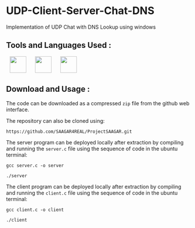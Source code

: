 # UDP-Client-Server-Chat-DNS

Implementation of UDP Chat with DNS Lookup using windows

## Tools and Languages Used :
<p>
<img width="45" height="45" hspace="10" src="https://github.com/SAAGAR4REAL/photos/blob/09785c8ea6fd0b89e91e9f84589fafefbdf8d939/download.png"/>
<img width="45" height="45" hspace="10" src="https://github.com/SAAGAR4REAL/photos/blob/09785c8ea6fd0b89e91e9f84589fafefbdf8d939/download%20(2).png"/>
<img width="45" height="45" hspace="10" src="https://github.com/SAAGAR4REAL/photos/blob/09785c8ea6fd0b89e91e9f84589fafefbdf8d939/download%20(1).png"/>
</p>

## Download and Usage :
The code can be downloaded as a compressed `zip` file from the github web interface.

The repository can also be cloned using:
```
https://github.com/SAAGAR4REAL/ProjectSAAGAR.git
```

The server program can be deployed locally after extraction by compiling and running the `server.c` file using the sequence of code in the ubuntu terminal:
```
gcc server.c -o server
```
```
./server
```

The client program can be deployed locally after extraction by compiling and running the `client.c` file using the sequence of code in the ubuntu terminal:
```
gcc client.c -o client
```
```
./client
```

